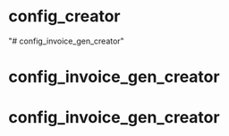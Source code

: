 # config_creator
"# config_invoice_gen_creator" 
# config_invoice_gen_creator
# config_invoice_gen_creator
